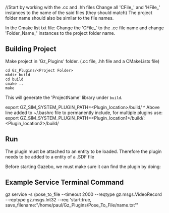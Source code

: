 //Start by working with the .cc and .hh files
Change all 'CFile_' and 'HFile_' instances to the name of the said files (they should match)
The project folder name should also be similar to the file names.

In the Cmake list txt file: Change the 'CFile_' to the .cc file name and change 'Folder_Name_' instances to the project folder name.

## Building Project

Make project in 'Gz_Plugins' folder. (.cc file, .hh file and a CMakeLists file)

~~~
cd Gz_Plugins/<Project Folder>
mkdir build
cd build
cmake ..
make
~~~

This will generate the 'ProjectName' library under `build`.

export GZ_SIM_SYSTEM_PLUGIN_PATH=<Plugin_location>/build/ 
^ Above line added to ~/.bashrc file to permanently include, for multiple plugins use:
export GZ_SIM_SYSTEM_PLUGIN_PATH=<Plugin_location1>/build/:<Plugin_location2>/build/  

## Run

The plugin must be attached to an entity to be loaded. Therefore the plugin needs to be added to a entity of a .SDF file

Before starting Gazebo, we must make sure it can find the plugin by doing:


## Example Service Terminal Command

gz service -s /pose_to_file --timeout 2000 --reqtype gz.msgs.VideoRecord --reptype gz.msgs.Int32 --req 'start:true, save_filename:"/home/paul/Gz_Plugins/Pose_To_File/name.txt"'
